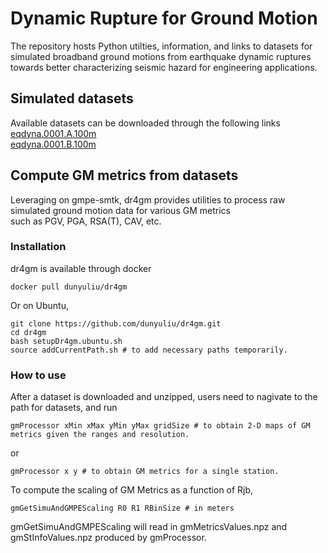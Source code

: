 # Dynamic Rupture for Ground Motion
The repository hosts Python utilties, information, and links to datasets for simulated broadband ground motions from earthquake dynamic ruptures towards better characterizing seismic hazard for engineering applications.

## Simulated datasets
Available datasets can be downloaded through the following links <br/>
[eqdyna.0001.A.100m](https://doi.org/10.6084/m9.figshare.25561833.v1) <br/>
[eqdyna.0001.B.100m](https://doi.org/10.6084/m9.figshare.25561935.v1) <br/>

## Compute GM metrics from datasets
Leveraging on gmpe-smtk, dr4gm provides utilities to process raw simulated ground motion data for various GM metrics <br/>
such as PGV, PGA, RSA(T), CAV, etc.

### Installation
dr4gm is available through docker 
```
docker pull dunyuliu/dr4gm
```

Or on Ubuntu,
```
git clone https://github.com/dunyuliu/dr4gm.git
cd dr4gm
bash setupDr4gm.ubuntu.sh
source addCurrentPath.sh # to add necessary paths temporarily.
```

### How to use
After a dataset is downloaded and unzipped, users need to nagivate to the path for datasets, and run
```
gmProcessor xMin xMax yMin yMax gridSize # to obtain 2-D maps of GM metrics given the ranges and resolution.
```
or 
```
gmProcessor x y # to obtain GM metrics for a single station.
```

To compute the scaling of GM Metrics as a function of Rjb,
```
gmGetSimuAndGMPEScaling R0 R1 RBinSize # in meters
```
gmGetSimuAndGMPEScaling will read in gmMetricsValues.npz and gmStInfoValues.npz produced by gmProcessor. 
